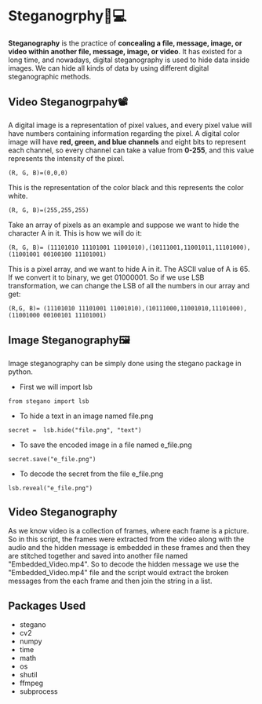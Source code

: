 # Steganogrphy📩💻
**Steganography** is the practice of **concealing a file, message, image, or video within another file, message, image, or video**. It has existed for a long time, and nowadays, digital steganography is used to hide data inside images. We can hide all kinds of data by using different digital steganographic methods.

## Video Steganogrpahy📽
A digital image is a representation of pixel values, and every pixel value will have numbers containing information regarding the pixel. A digital color image will have **red, green, and blue channels** and eight bits to represent each channel, so every channel can take a value from **0-255**, and this value represents the intensity of the pixel.
``` 
(R, G, B)=(0,0,0)
```
This is the representation of the color black and this represents the color white.
```
(R, G, B)=(255,255,255) 
```
Take an array of pixels as an example and suppose we want to hide the character A in it. This is how we will do it:
```
(R, G, B)= (11101010 11101001 11001010),(10111001,11001011,11101000),(11001001 00100100 11101001)
```
This is a pixel array, and we want to hide A in it. The ASCII value of A is 65. If we convert it to binary, we get 01000001. So if we use LSB transformation, we can change the LSB of all the numbers in our array and get:
```
(R,G, B)= (11101010 11101001 11001010),(10111000,11001010,11101000),(11001000 00100101 11101001)
```
## Image Steganography🖼
Image steganography can be simply done using the stegano package in python.
- First we will import lsb
```
from stegano import lsb
```
- To hide a text in an image named file.png
```
secret =  lsb.hide("file.png", "text")
```
- To save the encoded image in a file named e_file.png
```
secret.save("e_file.png")
```
- To decode the secret from the file e_file.png
```
lsb.reveal("e_file.png")
```

## Video Steganography
As we know video is a collection of frames, where each frame is a picture.
So in this script, the frames were extracted from the video along with the audio and the hidden message is embedded in these frames and then they are stitched together and saved into another file named "Embedded_Video.mp4". So to decode the hidden message we use the "Embedded_Video.mp4" file and the script would extract the broken messages from the each frame and then join the string in a list.


## Packages Used
- stegano
- cv2
- numpy
- time
- math
- os
- shutil
- ffmpeg
- subprocess
